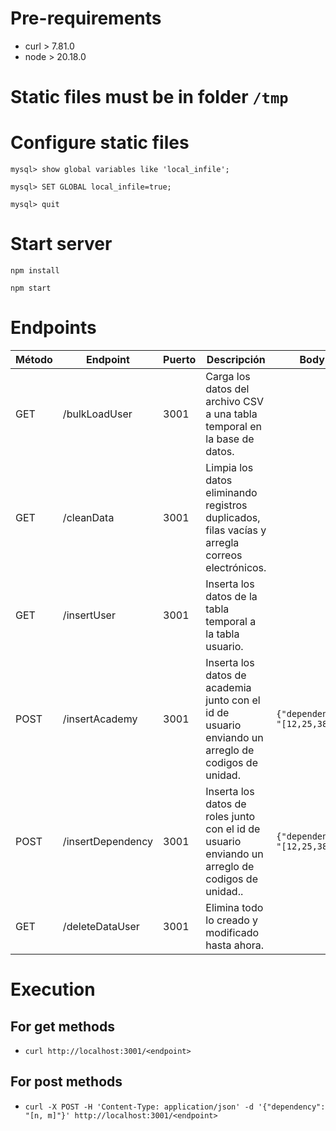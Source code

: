 # Pre-requirements
- curl > 7.81.0
- node > 20.18.0

# Static files must be in folder `/tmp`

# Configure static files
`mysql> show global variables like 'local_infile';`

`mysql> SET GLOBAL local_infile=true;`

`mysql> quit`

# Start server
```npm install```

```npm start```

# Endpoints
| Método | Endpoint          | Puerto | Descripción                                                                                        | Body                           |
|--------|-------------------|--------|----------------------------------------------------------------------------------------------------|--------------------------------|
| GET    | /bulkLoadUser     | 3001   | Carga los datos del archivo CSV a una tabla temporal en la base de datos.                          |                                |
| GET    | /cleanData        | 3001   | Limpia los datos eliminando registros duplicados, filas vacías y arregla correos electrónicos.     |                                |
| GET    | /insertUser       | 3001   | Inserta los datos de la tabla temporal a la tabla usuario.                                         |                                |
| POST   | /insertAcademy    | 3001   | Inserta los datos de academia junto con el id de usuario enviando un arreglo de codigos de unidad. | `{"dependency": "[12,25,38]"}` |
| POST   | /insertDependency | 3001   | Inserta los datos de roles junto con el id de usuario enviando un arreglo de codigos de unidad..   | `{"dependency": "[12,25,38]"}` |
| GET    | /deleteDataUser   | 3001   | Elimina todo lo creado y modificado hasta ahora.                                                   |                                |

# Execution
## For get methods
- `curl http://localhost:3001/<endpoint>`

## For post methods
- `curl -X POST -H 'Content-Type: application/json' -d '{"dependency": "[n, m]"}' http://localhost:3001/<endpoint>`
